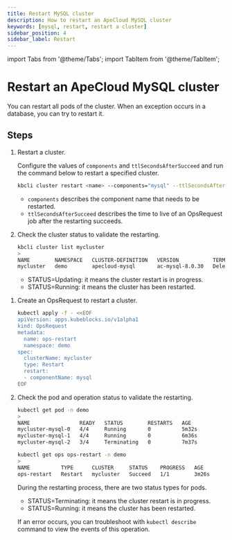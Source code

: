 ```yaml
---
title: Restart MySQL cluster
description: How to restart an ApeCloud MySQL cluster
keywords: [mysql, restart, restart a cluster]
sidebar_position: 4
sidebar_label: Restart
---
```


import Tabs from '@theme/Tabs';
import TabItem from '@theme/TabItem';

# Restart an ApeCloud MySQL cluster

You can restart all pods of the cluster. When an exception occurs in a database, you can try to restart it.

## Steps

<Tabs>

<TabItem value="kbcli" label="kbcli" default>

1. Restart a cluster.  

   Configure the values of `components` and `ttlSecondsAfterSucceed` and run the command below to restart a specified cluster.

   ```bash
   kbcli cluster restart <name> --components="mysql" --ttlSecondsAfterSucceed=30
   ```

   - `components` describes the component name that needs to be restarted.
   - `ttlSecondsAfterSucceed` describes the time to live of an OpsRequest job after the restarting succeeds.

2. Check the cluster status to validate the restarting.

   ```bash
   kbcli cluster list mycluster
   >
   NAME        NAMESPACE   CLUSTER-DEFINITION   VERSION           TERMINATION-POLICY   STATUS    CREATED-TIME
   mycluster   demo        apecloud-mysql       ac-mysql-8.0.30   Delete               Running   Sep 19,2024 16:01 UTC+0800
   ```

   - STATUS=Updating: it means the cluster restart is in progress.
   - STATUS=Running: it means the cluster has been restarted.

</TabItem>

<TabItem value="kubectl" label="kubectl">

1. Create an OpsRequest to restart a cluster.

   ```bash
   kubectl apply -f - <<EOF
   apiVersion: apps.kubeblocks.io/v1alpha1
   kind: OpsRequest
   metadata:
     name: ops-restart
     namespace: demo
   spec:
     clusterName: mycluster
     type: Restart 
     restart:
     - componentName: mysql
   EOF
   ```

2. Check the pod and operation status to validate the restarting.

   ```bash
   kubectl get pod -n demo
   >
   NAME                READY   STATUS        RESTARTS   AGE
   mycluster-mysql-0   4/4     Running       0          5m32s
   mycluster-mysql-1   4/4     Running       0          6m36s
   mycluster-mysql-2   3/4     Terminating   0          7m37s

   kubectl get ops ops-restart -n demo
   >
   NAME          TYPE      CLUSTER     STATUS    PROGRESS   AGE
   ops-restart   Restart   mycluster   Succeed   1/1        3m26s
   ```

   During the restarting process, there are two status types for pods.

   - STATUS=Terminating: it means the cluster restart is in progress.
   - STATUS=Running: it means the cluster has been restarted.

   If an error occurs, you can troubleshoot with `kubectl describe` command to view the events of this operation.

</TabItem>

</Tabs>

